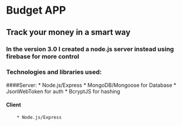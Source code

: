 # Budget APP
## Track your money in a smart way

### In the version 3.0 I created a node.js server instead using firebase for more control


### Technologies and libraries used:
####Server:
    * Node.js/Express
        * MongoDB/Mongoose for Database
        * JsonWebToken for auth
        * BcryptJS for hashing

  #### Client
        * Node.js/Express